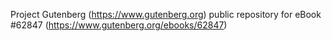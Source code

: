 Project Gutenberg (https://www.gutenberg.org) public repository for eBook #62847 (https://www.gutenberg.org/ebooks/62847)
